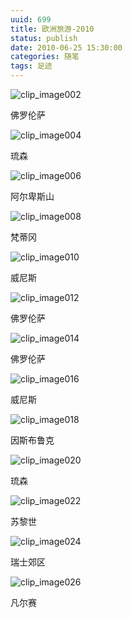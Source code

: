 ```yaml
---
uuid: 699
title: 欧洲旅游-2010
status: publish
date: 2010-06-25 15:30:00
categories: 随笔
tags: 足迹
---
```

![clip_image002](https://skywind3000.github.io/images/blog/wp-content/2011/04/clip_image002_thumb5.jpg)

佛罗伦萨

![clip_image004](https://skywind3000.github.io/images/blog/wp-content/2011/04/clip_image004_thumb3.jpg)

琉森

![clip_image006](https://skywind3000.github.io/images/blog/wp-content/2011/04/clip_image006_thumb2.jpg)

阿尔卑斯山

![clip_image008](https://skywind3000.github.io/images/blog/wp-content/2011/04/clip_image008_thumb2.jpg)

梵蒂冈

![clip_image010](https://skywind3000.github.io/images/blog/wp-content/2011/04/clip_image010_thumb2.jpg)

威尼斯

<!--more-->

![clip_image012](https://skywind3000.github.io/images/blog/wp-content/2011/04/clip_image012_thumb2.jpg)

佛罗伦萨

![clip_image014](https://skywind3000.github.io/images/blog/wp-content/2011/04/clip_image014_thumb1.jpg)

佛罗伦萨

![clip_image016](https://skywind3000.github.io/images/blog/wp-content/2011/04/clip_image016_thumb1.jpg)

威尼斯

![clip_image018](https://skywind3000.github.io/images/blog/wp-content/2011/04/clip_image018_thumb1.jpg)

因斯布鲁克

![clip_image020](https://skywind3000.github.io/images/blog/wp-content/2011/04/clip_image020_thumb1.jpg)

琉森

![clip_image022](https://skywind3000.github.io/images/blog/wp-content/2011/04/clip_image022_thumb1.jpg)

苏黎世

![clip_image024](https://skywind3000.github.io/images/blog/wp-content/2011/04/clip_image024_thumb1.jpg)

瑞士郊区

![clip_image026](https://skywind3000.github.io/images/blog/wp-content/2011/04/clip_image026_thumb1.jpg)

凡尔赛

